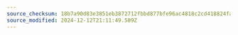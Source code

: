 ```yaml
---
source_checksum: 18b7a90d83e3851eb3872712fbbd877bfe96ac4818c2cd418824fafd328ab952
source_modified: 2024-12-12T21:11:49.589Z
---
```


